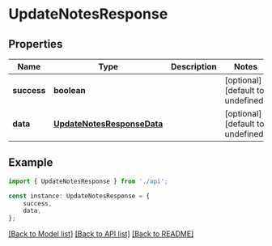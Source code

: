 # UpdateNotesResponse


## Properties

Name | Type | Description | Notes
------------ | ------------- | ------------- | -------------
**success** | **boolean** |  | [optional] [default to undefined]
**data** | [**UpdateNotesResponseData**](UpdateNotesResponseData.md) |  | [optional] [default to undefined]

## Example

```typescript
import { UpdateNotesResponse } from './api';

const instance: UpdateNotesResponse = {
    success,
    data,
};
```

[[Back to Model list]](../README.md#documentation-for-models) [[Back to API list]](../README.md#documentation-for-api-endpoints) [[Back to README]](../README.md)
